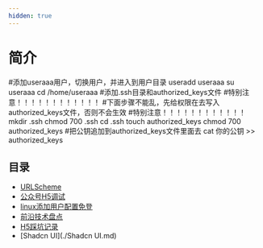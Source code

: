 ```yaml
---
hidden: true
---
```

# 简介

#添加useraaa用户，切换用户，并进入到用户目录
useradd useraaa
su useraaa
cd /home/useraaa
#添加.ssh目录和authorized_keys文件
#特别注意！！！！！！！！！！！！
#下面步骤不能乱，先给权限在去写入authorized_keys文件，否则不会生效
#特别注意！！！！！！！！！！！！
mkdir .ssh
chmod 700 .ssh
cd .ssh
touch authorized_keys
chmod 700 authorized_keys
#把公钥追加到authorized_keys文件里面去
cat 你的公钥 >> authorized_keys


## 目录
* [URLScheme](./URLScheme.md)
* [公众号H5调试](./公众号H5调试.md)
* [linux添加用户配置免登](./添加用户配置免登.md)
* [前沿技术盘点](./前沿技术盘点.md)
* [H5踩坑记录](./H5踩坑记录.md)
* [Shadcn UI](./Shadcn UI.md)

